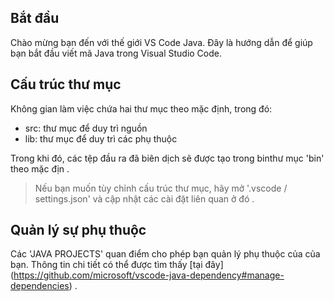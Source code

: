 ##  Bắt đầu

Chào mừng bạn đến với thế giới VS Code Java. Đây là hướng dẫn để giúp bạn bắt đầu viết mã Java trong Visual Studio Code.

## Cấu trúc thư mục

Không gian làm việc chứa hai thư mục theo mặc định, trong đó:

- src: thư mục để duy trì nguồn
-  lib: thư mục để duy trì các phụ thuộc

Trong khi đó, các tệp đầu ra đã biên dịch sẽ được tạo trong binthư mục 'bin' theo mặc địn .

> Nếu bạn muốn tùy chỉnh cấu trúc thư mục, hãy mở '.vscode /  settings.json' và cập nhật  các cài đặt liên quan ở đó .

## Quản lý sự phụ thuộc

Các  'JAVA PROJECTS'  quan điểm cho phép bạn quản lý phụ thuộc của   của bạn. Thông tin chi tiết có thể được tìm thấy  [tại đây] (https://github.com/microsoft/vscode-java-dependency#manage-dependencies) .
